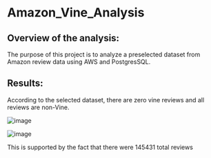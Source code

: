 # Amazon_Vine_Analysis

## Overview of the analysis: 
The purpose of this project is to analyze a preselected dataset from Amazon review data using AWS and PostgresSQL.

## Results: 
According to the selected dataset, there are zero vine reviews and all reviews are non-Vine.

![image](https://user-images.githubusercontent.com/98003050/174514756-98c36c69-dc0e-4aec-a829-979b3795ff7d.png)

![image](https://user-images.githubusercontent.com/98003050/174514773-ba139c9a-d0d4-4d99-ab33-ff52615cca3b.png)


This is supported by the fact that there were 145431 total reviews

